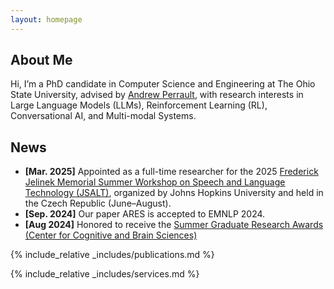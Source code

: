 ```yaml
---
layout: homepage
---
```


## About Me

Hi, I’m a PhD candidate in Computer Science and Engineering at The Ohio State University, advised by [Andrew Perrault](https://aperrault.github.io/), with research interests in Large Language Models (LLMs), Reinforcement Learning (RL), Conversational AI, and Multi-modal Systems.


## News
- **[Mar. 2025]** Appointed as a full-time researcher for the 2025 [Frederick Jelinek Memorial Summer Workshop on Speech and Language Technology (JSALT)](https://www.clsp.jhu.edu/workshops/), organized by Johns Hopkins University and held in the Czech Republic (June–August).
- **[Sep. 2024]** Our paper ARES is accepted to EMNLP 2024.
- **[Aug 2024]** Honored to receive the [Summer Graduate Research Awards (Center for Cognitive and Brain Sciences)](https://cog.osu.edu/ccbs-summer-graduate-research-award-about) 

{% include_relative _includes/publications.md %}

{% include_relative _includes/services.md %}

